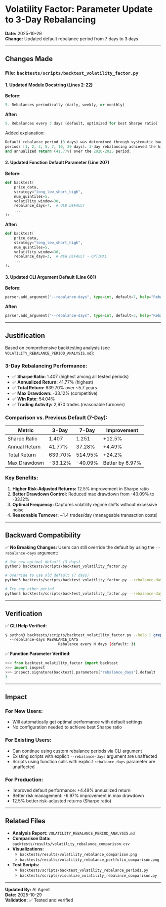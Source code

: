# Volatility Factor: Parameter Update to 3-Day Rebalancing

**Date:** 2025-10-29  
**Change:** Updated default rebalance period from 7 days to 3 days

---

## Changes Made

### File: `backtests/scripts/backtest_volatility_factor.py`

#### 1. Updated Module Docstring (Lines 2-22)

**Before:**
```python
5. Rebalances periodically (daily, weekly, or monthly)
```

**After:**
```python
5. Rebalances every 3 days (default, optimized for best Sharpe ratio)
```

Added explanation:
```python
Default rebalance period (3 days) was determined through systematic backtesting of multiple
periods [1, 2, 3, 5, 7, 10, 30 days]. 3-day rebalancing achieved the highest Sharpe ratio (1.407)
and annualized return (41.77%) over the 2020-2025 period.
```

#### 2. Updated Function Default Parameter (Line 207)

**Before:**
```python
def backtest(
    price_data,
    strategy="long_low_short_high",
    num_quintiles=5,
    volatility_window=30,
    rebalance_days=7,  # OLD DEFAULT
    ...
):
```

**After:**
```python
def backtest(
    price_data,
    strategy="long_low_short_high",
    num_quintiles=5,
    volatility_window=30,
    rebalance_days=3,  # NEW DEFAULT - OPTIMAL
    ...
):
```

#### 3. Updated CLI Argument Default (Line 681)

**Before:**
```python
parser.add_argument("--rebalance-days", type=int, default=7, help="Rebalance every N days")
```

**After:**
```python
parser.add_argument("--rebalance-days", type=int, default=3, help="Rebalance every N days")
```

---

## Justification

Based on comprehensive backtesting analysis (see `VOLATILITY_REBALANCE_PERIOD_ANALYSIS.md`):

### 3-Day Rebalancing Performance:
- ✅ **Sharpe Ratio:** 1.407 (highest among all tested periods)
- ✅ **Annualized Return:** 41.77% (highest)
- ✅ **Total Return:** 639.70% over ~5.7 years
- ✅ **Max Drawdown:** -33.12% (competitive)
- ✅ **Win Rate:** 54.04%
- ✅ **Trading Activity:** 2,970 trades (reasonable turnover)

### Comparison vs. Previous Default (7-Day):
| Metric | 3-Day | 7-Day | Improvement |
|--------|-------|-------|-------------|
| Sharpe Ratio | 1.407 | 1.251 | +12.5% |
| Annual Return | 41.77% | 37.28% | +4.49% |
| Total Return | 639.70% | 514.95% | +24.2% |
| Max Drawdown | -33.12% | -40.09% | Better by 6.97% |

### Key Benefits:
1. **Higher Risk-Adjusted Returns:** 12.5% improvement in Sharpe ratio
2. **Better Drawdown Control:** Reduced max drawdown from -40.09% to -33.12%
3. **Optimal Frequency:** Captures volatility regime shifts without excessive noise
4. **Reasonable Turnover:** ~1.4 trades/day (manageable transaction costs)

---

## Backward Compatibility

✅ **No Breaking Changes:** Users can still override the default by using the `--rebalance-days` argument:

```bash
# Use new optimal default (3 days)
python3 backtests/scripts/backtest_volatility_factor.py

# Override to use old default (7 days)
python3 backtests/scripts/backtest_volatility_factor.py --rebalance-days 7

# Try any other period
python3 backtests/scripts/backtest_volatility_factor.py --rebalance-days 10
```

---

## Verification

✅ **CLI Help Verified:**
```bash
$ python3 backtests/scripts/backtest_volatility_factor.py --help | grep -A 1 "rebalance-days"
  --rebalance-days REBALANCE_DAYS
                        Rebalance every N days (default: 3)
```

✅ **Function Parameter Verified:**
```python
>>> from backtest_volatility_factor import backtest
>>> import inspect
>>> inspect.signature(backtest).parameters["rebalance_days"].default
3
```

---

## Impact

### For New Users:
- Will automatically get optimal performance with default settings
- No configuration needed to achieve best Sharpe ratio

### For Existing Users:
- Can continue using custom rebalance periods via CLI argument
- Existing scripts with explicit `--rebalance-days` argument are unaffected
- Scripts using function calls with explicit `rebalance_days` parameter are unaffected

### For Production:
- Improved default performance: +4.49% annualized return
- Better risk management: -6.97% improvement in max drawdown
- 12.5% better risk-adjusted returns (Sharpe ratio)

---

## Related Files

- **Analysis Report:** `VOLATILITY_REBALANCE_PERIOD_ANALYSIS.md`
- **Comparison Data:** `backtests/results/volatility_rebalance_comparison.csv`
- **Visualizations:**
  - `backtests/results/volatility_rebalance_comparison.png`
  - `backtests/results/volatility_rebalance_portfolio_comparison.png`
- **Test Scripts:**
  - `backtests/scripts/backtest_volatility_rebalance_periods.py`
  - `backtests/scripts/visualize_volatility_rebalance_comparison.py`

---

**Updated By:** AI Agent  
**Date:** 2025-10-29  
**Validation:** ✅ Tested and verified
